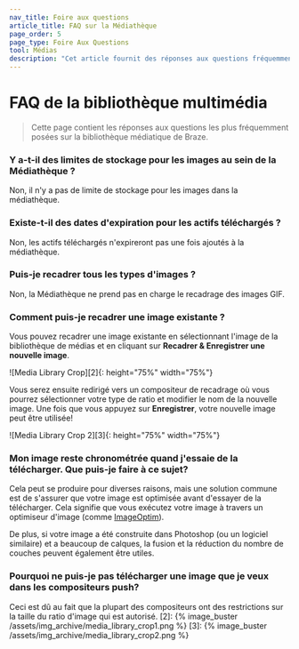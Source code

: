 ```yaml
---
nav_title: Foire aux questions
article_title: FAQ sur la Médiathèque
page_order: 5
page_type: Foire Aux Questions
tool: Médias
description: "Cet article fournit des réponses aux questions fréquemment posées sur la bibliothèque médiatique de Braze."
---
```


# FAQ de la bibliothèque multimédia

> Cette page contient les réponses aux questions les plus fréquemment posées sur la bibliothèque médiatique de Braze.

### Y a-t-il des limites de stockage pour les images au sein de la Médiathèque ?

Non, il n'y a pas de limite de stockage pour les images dans la médiathèque.

### Existe-t-il des dates d'expiration pour les actifs téléchargés ?

Non, les actifs téléchargés n'expireront pas une fois ajoutés à la médiathèque.

### Puis-je recadrer tous les types d'images ?

Non, la Médiathèque ne prend pas en charge le recadrage des images GIF.

### Comment puis-je recadrer une image existante ?

Vous pouvez recadrer une image existante en sélectionnant l'image de la bibliothèque de médias et en cliquant sur **Recadrer & Enregistrer une nouvelle image**.

!\[Media Library Crop\]\[2\]{: height="75%" width="75%"}

Vous serez ensuite redirigé vers un compositeur de recadrage où vous pourrez sélectionner votre type de ratio et modifier le nom de la nouvelle image. Une fois que vous appuyez sur **Enregistrer**, votre nouvelle image peut être utilisée!

!\[Media Library Crop 2\]\[3\]{: height="75%" width="75%"}

### Mon image reste chronométrée quand j'essaie de la télécharger. Que puis-je faire à ce sujet?

Cela peut se produire pour diverses raisons, mais une solution commune est de s'assurer que votre image est optimisée avant d'essayer de la télécharger. Cela signifie que vous exécutez votre image à travers un optimiseur d'image (comme [ImageOptim][5]).

De plus, si votre image a été construite dans Photoshop (ou un logiciel similaire) et a beaucoup de calques, la fusion et la réduction du nombre de couches peuvent également être utiles.

### Pourquoi ne puis-je pas télécharger une image que je veux dans les compositeurs push?

Ceci est dû au fait que la plupart des compositeurs ont des restrictions sur la taille du ratio d'image qui est autorisé.
[2]: {% image_buster /assets/img_archive/media_library_crop1.png %} [3]: {% image_buster /assets/img_archive/media_library_crop2.png %}

[5]: https://imageoptim.com/mac